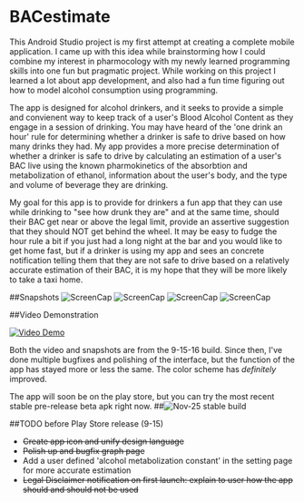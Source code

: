 # BACestimate
This Android Studio project is my first attempt at creating a complete mobile application. I came up with this idea while brainstorming how I could combine my interest in pharmocology with my newly learned programming skills into one fun but pragmatic project. While working on this project I learned a lot about app development, and also had a fun time figuring out how to model alcohol consumption using programming.

The app is designed for alcohol drinkers, and it seeks to provide a simple and convienent way to keep track of a
user's Blood Alcohol Content as they engage in a session of drinking. You may have heard of the 'one drink an hour' rule for determining whether a drinker is safe to drive based on how many drinks they had.
My app provides a more precise determination of whether a drinker is safe to drive by calculating an estimation
of a user's BAC live using the known pharmokinetics of the absorbtion and metabolization of ethanol, information about the user's body, and the type and volume of beverage they are drinking.

My goal for this app is to provide for drinkers a fun app that they can use while drinking to "see how drunk they are" and
 at the same time, should their BAC get near or above the legal limit, provide an assertive suggestion that 
they should NOT get behind the wheel. 
It may be easy to fudge the hour rule a bit if you just had a long night at the bar and you would like to get home fast,
but if a drinker is using my app and sees an concrete notification telling them that they are not safe to drive based on
a relatively accurate estimation of their BAC, it is my hope that they will be more likely to take a taxi home.

##Snapshots
![ScreenCap](http://i.imgur.com/thevTpF.png)
![ScreenCap](http://i.imgur.com/hRqj596.png)
![ScreenCap](http://i.imgur.com/us3UgTL.png)
![ScreenCap](http://i.imgur.com/DngE0gl.jpg)

##Video Demonstration

[![Video Demo](http://i.imgur.com/CrcsNsg.png)](https://www.youtube.com/watch?v=cKxt05lS9II)

Both the video and snapshots are from the 9-15-16 build. Since then, I've done multiple bugfixes and polishing of the interface, but the function of the app has stayed more or less the same. The color scheme has *definitely* improved.

The app will soon be on the play store, but you can try the most recent stable pre-release beta apk right now. 
##![Nov-25 stable build](https://drive.google.com/file/d/0B76OztIMsr6HT0lPeVpuLU1JRTg/view?usp=sharing)



##TODO before Play Store release (9-15)
* ~~Create app icon and unify design language~~
* ~~Polish up and bugfix graph page~~
* Add a user defined 'alcohol metabolization constant' in the setting page for more accurate estimation
* ~~Legal Disclaimer notification on first launch: explain to user how the app should and should not be used~~

